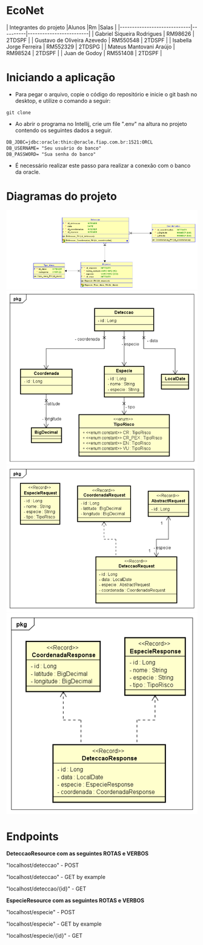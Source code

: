 # EcoNet

|        Integrantes do projeto
|Alunos                       |Rm        |Salas                    |
|-----------------------------|----------|-------------------------|
| Gabriel Siqueira Rodrigues  | RM98626  | 2TDSPF                  |
| Gustavo de Oliveira Azevedo | RM550548 | 2TDSPF                  |
| Isabella Jorge Ferreira     | RM552329 | 2TDSPG                  |
| Mateus Mantovani Araújo     | RM98524  | 2TDSPF                  |
| Juan de Godoy               | RM551408 | 2TDSPF                  |

# Iniciando a aplicação

- Para pegar o arquivo, copie o código do repositório e inicie o git bash no desktop, e utilize o comando a seguir:
```
git clone
```

- Ao abrir o programa no Intellij, crie um file ".env" na altura no projeto contendo os seguintes dados a seguir.
```
DB_JDBC=jdbc:oracle:thin:@oracle.fiap.com.br:1521:ORCL
DB_USERNAME= "Seu usuário do banco"
DB_PASSWORD= "Sua senha do banco"
```
- É necessário realizar este passo para realizar a conexão com o banco da oracle.

# Diagramas do projeto

<img src="https://github.com/EcoNet-GlobalSolution/GlobalSolution-Java/blob/main/documentos/GS-2TDSPF-1S-D.pysical.png">

<img src="https://github.com/EcoNet-GlobalSolution/GlobalSolution-Java/blob/main/documentos/GS-2TDSPF-1S-D.entity.png">

<img src="https://github.com/EcoNet-GlobalSolution/GlobalSolution-Java/blob/main/documentos/GS-2TDSPF-1S-D.request.png">

<img src="https://github.com/EcoNet-GlobalSolution/GlobalSolution-Java/blob/main/documentos/GS-2TDSPF-1S-D.response.png">

# Endpoints

**DeteccaoResource com as seguintes ROTAS e VERBOS**

"localhost/deteccao" - POST

"localhost/deteccao" - GET by example

"localhost/deteccao/{id}" - GET

**EspecieResource com as seguintes ROTAS e VERBOS**

"localhost/especie" - POST

"localhost/especie" - GET by example

"localhost/especie/{id}" - GET
